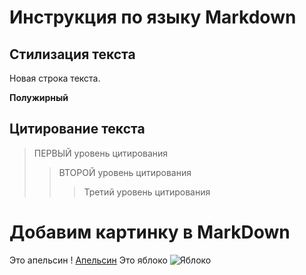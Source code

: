 # Инструкция по языку Markdown

## Стилизация текста

Новая строка текста.

**Полужирный**

## Цитирование текста 
> ПЕРВЫЙ уровень цитирования
>> ВТОРОЙ уровень цитирования 
>>> Третий уровень цитирования

# Добавим картинку  в MarkDown
Это апельсин
! [Апельсин](orange.png)
Это яблоко
![Яблоко](apple.jpg)

